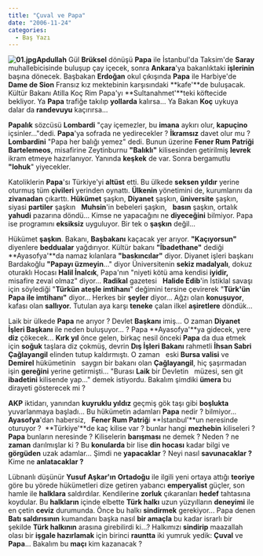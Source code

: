```yaml
---
title: "Çuval ve Papa"
date: "2006-11-24"
categories: 
  - Baş Yazı
---
```


**![01.jpg](/uploads/2006/11/01.kucukresim.jpg)Apdullah** Gül **Brüksel** dönüşü **Papa** ile İstanbul'da Taksim'de **Saray** muhallebicisinde buluşup çay içecek, sonra **Ankara**'ya bakanlıktaki **işlerinin** başına dönecek. Başbakan **Erdoğan** okul çıkışında **Papa** ile Harbiye'de   **Dame de Sion** Fransız kız mektebinin karşısındaki **kafe'**de buluşacak. Kültür Bakanı Atilla Koç Rim Papa'yı **Sultanahmet'**teki köftecide bekliyor. Ya **Papa** trafiğe takılıp **yollarda** kalırsa... Ya Bakan **Koç** uykuya dalar da **randevuyu** kaçırırsa...

**Papalık** sözcüsü **Lombardi** "çay içemezler, bu **imana** aykırı olur, **kapuçino** içsinler..."dedi. **Papa**'ya sofrada ne yedirecekler ? **İkramsız** davet olur mu ? **Lombardini** "Papa her balığı yemez" dedi. Bunun üzerine **Fener Rum Patriği Bartelemeos**, misafirine Zeytinburnu **"Balıklı"** kilisesinden getirilmiş **levrek** ikram etmeye hazırlanıyor. Yanında **keşkek** de var. Sonra bergamutlu **"lohuk**" yiyecekler.     

Katoliklerin **Papa**'sı Türkiye'yi **altüst** etti. Bu ülkede **seksen yıldır** yerine oturmuş tüm **çivileri** yerinden oynattı. **Ülkenin** yönetimini de, kurumlarını da **zivanadan** çıkarttı. **Hükümet** şaşkın, **Diyanet** şaşkın, **üniversite** şaşkın, siyasi **partiler** şaşkın   **Muhsin**'in bebeleri şaşkın,   **basın** şaşkın, ortalık **yahudi** pazarına döndü... Kimse ne yapacağını ne **diyeceğini** bilmiyor. Papa ise programını **eksiksiz** uyguluyor. Bir tek o **şaşkın** değil...

Hükümet **şaşkın**. Bakanı, **Başbakanı** kaçacak yer arıyor. **"Kaçıyorsun"** diyenlere **beddualar** yağdırıyor. Kültür bakanı **"İbadethane"** dediği **Ayasofya'**da namaz kılanlara **"baskıncılar"** diyor. Diyanet işleri başkanı Bardakoğlu **"Papayı üzmeyin**..." diyor Üniversitenin **sekiz madalyalı**, dokuz oturaklı Hocası **Halil İnalcık**, Papa'nın "niyeti kötü ama kendisi **iyidir,** misafire zeval olmaz" diyor... **Radikal** gazetesi   **Halide Edib**'in İstiklal savaşı için söylediği "**Türkün ateşle imtihanı**" değimini tersine çevirerek "**Türk'ün Papa ile imtihanı"** diyor... Herkes bir **şeyler** diyor... Ağzı olan **konuşuyor**, kafası olan **sallıyor.** Tutulan aya karşı **teneke** çalan ilkel **aşiretlere** döndük...

Laik bir ülkede **Papa** ne arıyor ? Devlet **Başkanı** imiş... O zaman **Diyanet İşleri Başkanı** ile neden buluşuyor... ? Papa **Ayasofya'**ya gidecek, yere **diz** çökecek... **Kırk yıl** önce gelen, birkaç nesil önceki **Papa** da dua etmek için **soğuk** taşlara diz çokmüş, devrin **Dış İşleri Bakanı** rahmetli **İhsan Sabri Çağlayangil** elinden tutup kaldırmıştı. O zaman   eski **Bursa valisi** ve **Demirel** hükümetinin   saygın bir bakanı olan **Çağlayangil**, hiç şaşırmadan işin **gereğini** yerine getirmişti... "Burası **Laik** bir Devletin   müzesi, sen git **ibadetini** kilisende yap..." demek istiyordu. Bakalım şimdiki **ümera** bu dirayeti gösterecek mi ?  

**AKP** iktidarı, yanından **kuyruklu yıldız** geçmiş gök taşı gibi **boşlukta** yuvarlanmaya başladı... Bu hükümetin adamları **Papa** nedir ? bilmiyor... **Ayasofya**'dan habersiz,   **Fener Rum Patriğ**i **İstanbul'**un neresinde oturuyor ?  **Türkiye'**de kaç kilise var ? bunlar hangi **mezhebin** kiliseleri ? **Papa** bunların neresinde ? Kiliselerin **barışması** ne demek ? Neden ? ne **zaman** darılmışlar ki ? Bu **konularda** bir lise **din hocası** kadar bilgi ve **görgüden** uzak adamlar... Şimdi ne **yapacaklar** ? Neyi nasıl **savunacaklar ?** Kime ne **anlatacaklar ?**

Lübnanlı düşünür **Yusuf Aşkar'ın** **Ortadoğu** ile ilgili yeni ortaya attığı **teoriye** göre bu yörede hükümetleri dize getiren yabancı **emperyalist** güçler, son hamle ile **halklara** saldırdılar. Kendilerine **zorluk** çıkaranları **hedef** tahtasına koydular. Bu **halkların** içinde elbette **Türk halkı** uzun yüzyılların **deneyimi** ile en çetin **ceviz** durumunda. Önce bu halkı **sindirmek** gerekiyor... Papa denen **Batı saldırısının** kumandanı başka nasıl **bir amaçla** bu kadar israrlı bir şekilde **Türk halkının** arasına girebilirdi ki...? Halkımızı **sindirip** maazallah olası bir **işgale hazırlamak** için birinci **rauntta** iki yumruk yedik: **Çuval** ve **Papa**... Bakalım bu **maçı** kim kazanacak ?
